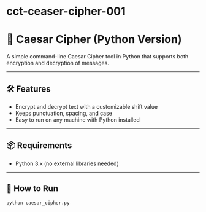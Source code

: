 # cct-ceaser-cipher-001
# 🔐 Caesar Cipher (Python Version)

A simple command-line Caesar Cipher tool in Python that supports both encryption and decryption of messages.

---
## 🛠 Features
- Encrypt and decrypt text with a customizable shift value
- Keeps punctuation, spacing, and case
- Easy to run on any machine with Python installed

---
## 📦 Requirements
- Python 3.x (no external libraries needed)

---

## 🚀 How to Run

```bash
python caesar_cipher.py
